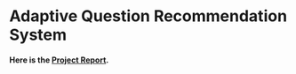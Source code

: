 # Adaptive Question Recommendation System
#### Here is the [Project Report](https://github.com/mihirahlawat/RecommenderSystem/blob/master/Project%20Report.pdf).
